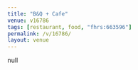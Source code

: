 ```yaml
---
title: "B&Q + Cafe"
venue: v16786
tags: [restaurant, food, "fhrs:663596"]
permalink: /v/16786/
layout: venue
---
```

null